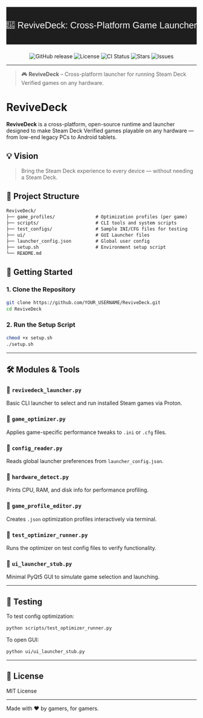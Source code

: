 <p align="center">
  <img src="assets/revivedeck_banner.svg" alt="ReviveDeck banner" />
</p>

<p align="center">
  <img src="https://img.shields.io/github/v/release/iamYadnik/ReviveDeck?style=for-the-badge" alt="GitHub release">
  <img src="https://img.shields.io/github/license/iamYadnik/ReviveDeck?style=for-the-badge" alt="License">
  <img src="https://img.shields.io/github/workflow/status/iamYadnik/ReviveDeck/ReviveDeck%20Python%20CI?style=for-the-badge" alt="CI Status">
  <img src="https://img.shields.io/github/stars/iamYadnik/ReviveDeck?style=for-the-badge" alt="Stars">
  <img src="https://img.shields.io/github/issues/iamYadnik/ReviveDeck?style=for-the-badge" alt="Issues">
</p>

---

> 🎮 **ReviveDeck** – Cross-platform launcher for running Steam Deck Verified games on any hardware.
# ReviveDeck

**ReviveDeck** is a cross-platform, open-source runtime and launcher designed to make Steam Deck Verified games playable on any hardware — from low-end legacy PCs to Android tablets.

## 💡 Vision

> Bring the Steam Deck experience to every device — without needing a Steam Deck.

## 🔧 Project Structure

```
ReviveDeck/
├── game_profiles/               # Optimization profiles (per game)
├── scripts/                     # CLI tools and system scripts
├── test_configs/                # Sample INI/CFG files for testing
├── ui/                          # GUI Launcher files
├── launcher_config.json         # Global user config
├── setup.sh                     # Environment setup script
└── README.md
```

## 🚀 Getting Started

### 1. Clone the Repository

```bash
git clone https://github.com/YOUR_USERNAME/ReviveDeck.git
cd ReviveDeck
```

### 2. Run the Setup Script

```bash
chmod +x setup.sh
./setup.sh
```

---

## 🛠️ Modules & Tools

### 🔹 `revivedeck_launcher.py`
Basic CLI launcher to select and run installed Steam games via Proton.

### 🔹 `game_optimizer.py`
Applies game-specific performance tweaks to `.ini` or `.cfg` files.

### 🔹 `config_reader.py`
Reads global launcher preferences from `launcher_config.json`.

### 🔹 `hardware_detect.py`
Prints CPU, RAM, and disk info for performance profiling.

### 🔹 `game_profile_editor.py`
Creates `.json` optimization profiles interactively via terminal.

### 🔹 `test_optimizer_runner.py`
Runs the optimizer on test config files to verify functionality.

### 🔹 `ui_launcher_stub.py`
Minimal PyQt5 GUI to simulate game selection and launching.

---

## 🧪 Testing

To test config optimization:
```bash
python scripts/test_optimizer_runner.py
```

To open GUI:
```bash
python ui/ui_launcher_stub.py
```

---

## 📜 License

MIT License

---

Made with ❤️ by gamers, for gamers.
